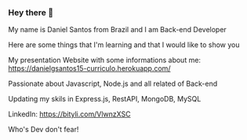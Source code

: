 ### Hey there 👋
My name is Daniel Santos from Brazil and I am Back-end Developer

Here are some things that I'm learning and that I would like to show you

My presentation Website with some informations about me: https://danielgsantos15-curriculo.herokuapp.com/

Passionate about Javascript, Node.js and all related of Back-end

Updating my skils in Express.js, RestAPI, MongoDB, MySQL

LinkedIn: https://bityli.com/VlwnzXSC

Who's Dev don't fear!
